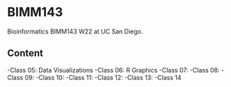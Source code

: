 # BIMM143
Bioinformatics BIMM143 W22 at UC San Diego.

## Content
-Class 05: Data Visualizations
-Class 06: R Graphics
-Class 07:
-Class 08:
-Class 09:
-Class 10:
-Class 11:
-Class 12:
-Class 13:
-Class 14
